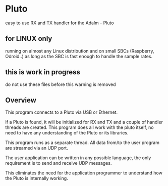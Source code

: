 # Pluto
easy to use RX and TX handler for the Adalm - Pluto

## for LINUX only

running on almost any Linux distribution and
on small SBCs (Raspberry, Odroid..) as long as the SBC is fast enough to handle the sample rates.

## this is work in progress
do not use these files before this warning is removed

## Overview

This program connects to a Pluto via USB or Ethernet.

If a Pluto is found, it will be initialized for RX and TX and a couple of handler threads are created.
This program does all work with the pluto itself, no need to have any understanding of the Pluto or its libraries.

This program runs as a separate thread. All data from/to the user program are streamed via an UDP port.

The user application can be written in any possible language, the only requirement is to send and receive UDP messages.

This eliminates the need for the application programmer to understand how the Pluto is internally working.

